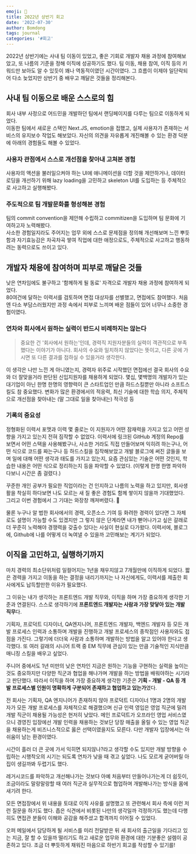 ```yaml
---
emoji: 📓
title: 2022년 상반기 회고
date: '2022-07-30'
author: Bomdong
tags: journal
categories: '#회고'
---
```


2022년 상반기에는 사내 팀 이동이 있었고, 좋은 기회로 개발자 채용 과정에 참여해보았고, 또 나름의 기준을 정해 이직에 성공하기도 했다.
팀 이동, 채용 참여, 이직 등의 키워드만 보아도 알 수 있듯이 꽤나 역동적이였던 시간이였다.
그 흐름이 이제야 일단락되어 다소 늦었지만 상반기 중 배우고 깨달은 것들을 정리해본다.

## 사내 팀 이동으로 배운 스스로의 힘

회사 내부 사정으로 어드민을 개발하던 팀에서 랜딩페이지를 다루는 팀으로 이동하게 되었다. <br/>
이동한 팀에서 새로운 스택인 Next.JS, emotion을 접했고, 실제 사용자가 존재하는 서비스의 유지보수 작업도 해보았다.
자신의 의견을 자유롭게 개진해볼 수 있는 환경 덕분에 아래의 경험들도 해볼 수 있었다.

### 사용자 관점에서 스스로 개선점을 찾아내 고쳐본 경험

사용자의 액션을 불러일으켜야 하는 UI에 애니메이션을 더할 것을 제안하거나, 데이터 로딩을 개선하기 위해 lazy loading을 고민하고 skeleton UI를 도입하는 등 주체적으로 사고하고 실행해봤다.

### 주도적으로 팀 개발문화를 형성해본 경험

팀의 commit convention을 제안해 수립하고 commitizen을 도입하며 팀 문화에 기여하고자 노력해봤다. <br/>
사소한 경험일지라도 주어지는 업무 외에 스스로 문제점을 정의해 개선해보며 느낀 뿌듯함과 자기효능감은 차곡차곡 쌓여 직업에 대한 애정으로도, 주체적으로 사고하고 행동하려는 동력으로도 쓰이고 있다.

## 개발자 채용에 참여하며 피부로 깨달은 것들

낮은 연차임에도 불구하고 '함께하게 될 동료' 자격으로 개발자 채용 과정에 참여하게 되었다. <br/>
80여건에 달하는 이력서를 검토하며 면접 대상자를 선별했고, 면접에도 참여했다.
처음엔 다소 부담스러웠지만 과정 속에서 피부로 느끼며 배운 점들이 있어 너무나 소중한 경험이였다.

### 연차와 회사에서 원하는 실력이 반드시 비례하지는 않는다

> 중요한 건 '회사에서 원하는'인데, 경력직 지원자분들의 실력이 객관적으로 부족했다는 이야기가 아니다. 회사의 수요와 일치하지 않았다는 뜻이고, 다른 곳에 가시면 또 다른 결과를 접하실 수 있을거라 생각한다.

이 생각은 나만 느낀 게 아니였는지, 경력자 위주로 시작했던 면접에선 결국 회사의 수요와 더 잘맞을거라 판단된 신입지원자를 채용하게 되었다. 몇십, 몇백명의 개발자가 있는 대기업이 아닌 한명 한명의 영향력이 큰 스타트업인 만큼 하드스킬뿐만 아니라 소프트스킬도 참 중요했다. 변화가 많은 환경에서의 적응력, 최신 기술에 대한 학습 의지, 주체적으로 개선점을 찾아내는 (말 그대로 일을 찾아내는) 적극성 등

### 기록의 중요성

정형화된 이력서 포맷과 이력 몇 줄로는 이 지원자가 어떤 잠재력을 가지고 있고 어떤 성향을 가지고 있는지 전혀 짐작할 수 없었다.
이력서에 링크된 GitHub 계정의 Repo를 보면서 어떤 스택을 사용해봤구나, 사소한 거라도 직접 만들어보며 익히려 하는구나, 어떤 식으로 코드를 짜는구나 등 하드스킬을 짐작해보았고
개발 블로그에 써진 글들을 보며 일에 대해 어떤 생각과 태도를 가지고 있는지, 요즘 관심있는 기술은 어떤 것인지, 학습한 내용은 어떤 식으로 정리하는지 등을 파악할 수 있었다. (이렇게 한명 한명 파악하다보니 시간은 좀 걸렸다.)

꾸준한 개인 공부가 필요한 직업이라는 건 인지하고 나름의 노력을 하고 있지만, 회사생활을 착실히 하다보면 나도 모르는 새 질 좋은 경험도 함께 쌓이지 않을까 기대했었다. 그리고 이번 경험에서 그 기대는 와장창 깨져버렸다. 🫥

물론 누구나 알 법한 회사에서의 경력, 오픈소스 기여 등 화려한 경력이 있다면 그 자체로도 설명이 가능할 수도 있겠지만 그
렇지 않은 단계라면 내가 뻗어나가고 싶은 갈래로 더 꾸준히 노력해야 경쟁력을 갖출수 있다는 사실이 현실로 다가왔다.
이력서에, 블로그에, Github에 나를 어떻게 더 녹여낼 수 있을까 고민해보는 계기가 되었다.

## 이직을 고민하고, 실행하기까지

마치 경력의 최소단위처럼 일컬어지는 1년을 채우지않고 7개월만에 이직하게 되었다.
짧은 경력을 가지고 이동을 하는 결정을 내리기까지는 나 자신에게도, 이력서를 제출한 회사에게도 납득할만한 이유가 필요했다.

그 이유는 내가 생각하는 프론트엔드 개발 직무와, 이직을 하며 가장 중요하게 생각한 기준과 연결된다.
스스로 생각하기에 **프론트엔드 개발자는 사람과 가장 맞닿아 있는 개발 직무**다.

기획자, 프로덕트 디자이너, QA엔지니어, 프론트엔드 개발자, 백엔드 개발자 등 모든 개발 프로세스 인력과 소통하며 개발을 진행하고 개발 프로세스의 종착점인 사용자와도 접점을 가진다. 그렇기에 더더욱 사람과 소통하며 개발하는 방법을 알고 있어야 한다고 생각했다.
또 여러 갈래의 시니어 트랙 중 EM 직무에 관심이 있는 만큼 기술적인 지식만큼 매니징 스킬을 배우고 싶었다.

주니어 중에서도 1년 미만의 낮은 연차인 지금은 원하는 기능을 구현하는 실력을 높이는 것도 중요하지만
다양한 직군과 협업을 해나가며 개발을 하는 방법을 배워야하는 시기라고 판단했다.
따라서 이직을 하며 가장 중요하게 생각한 기준은 **기획 - 개발 - QA 등 개발 프로세스별 인원이 명확하게 구분되어 존재하고 협업하고 있는가**였다.

전 회사는 기획자, QA 엔지니어가 존재하지 않아 프로덕트 디자이너 1명과 2명의 개발자가 모든 개발 프로세스를 자체적으로 해결했으며
신규 인력 영입은 영업 직군에 밀려 개발 직군이 채용될 가능성은 현저히 낮았다.
메인 프로덕트가 오프라인 영업 서비스였으니 경영진 입장에선 개발 인력을 채용하는 것보단 당장 매출을 올릴 수 있는 영업 직군을 채용하는게 비즈니스적으로 옳은 선택이였을지도 모른다.
다만 개발자 입장에서는 아쉬움이 남는 환경이였다.

시간이 흘러 더 큰 곳에 가서 익히면 되지않나?라고 생각할 수도 있지만 개발 방향을 수립하는 시행착오의 시기는
되도록 연차가 낮을 때 겪고 싶었다. 나도 모르게 굳어버릴 아집이 생길까봐 두렵기도 했다.

레거시코드를 파악하고 개선해나가는 것보다 아예 처음부터 만들어나가는게 더 쉽듯이,
조금이라도 말랑말랑할 때 여러 직군과 실무적으로 협업하며 개발해나가는 방식을 몸에 새기려 한다.

모든 면접장에서 위 내용을 토대로 이직 사유를 설명했고 또 관련해서 회사 측에 이런 저런 질문을 하기도 했다.
좁은 식견에서 비롯된 나만의 생각일까 걱정하기도 했는데 다행히도 면접관 분들이 이해와 공감을 해주셨고 합격까지 이어질 수 있었다.

오퍼 메일에서 담당하게 될 서비스를 미리 전달받은 뒤 새 회사의 출근일을 기다리고 있는 지금,
잘 할 수 있을까 떨리기도 하고 새로운 업무와 환경에 대한 기분좋은 설렘이 공존하고 있다.
조금 더 뿌듯하게 채워진 마음으로 하반기 회고를 작성할 수 있기를!

```toc

```

